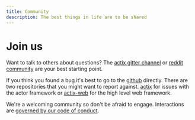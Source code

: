 ```yaml
---
title: Community
description: The best things in life are to be shared
---
```


# Join us

Want to talk to others about questions?  The [actix gitter
channel](https://gitter.im/actix/actix) or
[reddit community](https://www.reddit.com/r/actix/)
are your best starting point.

If you think you found a bug it's best to go to the
[github](https://github.com/actix) directly.  There are two repositories
that you might want to report against.  [actix](https://github.com/actix/actix)
for issues with the actor framework or [actix-web](https://github.com/actix/actix-web)
for the high level web framework.

We're a welcoming community so don't be afraid to engage.  Interactions
are [governed by our code of conduct](coc/).
